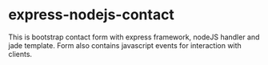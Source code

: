 # express-nodejs-contact

This is bootstrap contact form with express framework, nodeJS handler and jade template. Form also contains javascript events for interaction with clients.
